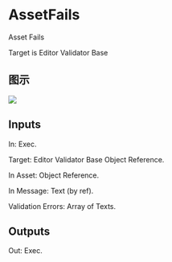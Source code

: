 # AssetFails

Asset Fails

Target is Editor Validator Base

## 图示

![]($-20221218-18014939.png)

## Inputs

In: Exec.

Target: Editor Validator Base Object Reference.

In Asset: Object Reference.

In Message: Text (by ref).

Validation Errors: Array of Texts.  

## Outputs

Out: Exec.

